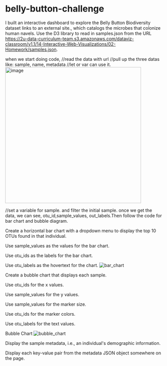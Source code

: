 # belly-button-challenge
I built an interactive dashboard to explore the Belly Button Biodiversity dataset links to an external site., which catalogs the microbes that colonize human navels.
Use the D3 library to read in samples.json from the URL https://2u-data-curriculum-team.s3.amazonaws.com/dataviz-classroom/v1.1/14-Interactive-Web-Visualizations/02-Homework/samples.json.

when we start doing code,
//read the data with url
//pull up the three datas like: sample, name, metadata
//let or var can use it.
<img width="433" alt="image" src="https://github.com/stargily2017/belly-button-challenge/assets/117419179/d79248f2-6a79-4f5e-9245-da14e0ea56c1">

//set a variable for sample. and filter the initial sample.
once we get the data, we can see, otu_id,sample_values, out_labels.Then follow the code for bar chart and bubble diagram.

Create a horizontal bar chart with a dropdown menu to display the top 10 OTUs found in that individual.

Use sample_values as the values for the bar chart.

Use otu_ids as the labels for the bar chart.

Use otu_labels as the hovertext for the chart.
![bar_chart](https://github.com/stargily2017/belly-button-challenge/assets/117419179/d4fdcd06-aa53-4ca5-8928-3b78f12ddd1a)



Create a bubble chart that displays each sample.

Use otu_ids for the x values.

Use sample_values for the y values.

Use sample_values for the marker size.

Use otu_ids for the marker colors.

Use otu_labels for the text values.

Bubble Chart
![bubble_chart](https://github.com/stargily2017/belly-button-challenge/assets/117419179/f0886e95-b755-45ed-a8e8-cc65cabbd8ca)

Display the sample metadata, i.e., an individual's demographic information.

Display each key-value pair from the metadata JSON object somewhere on the page.



